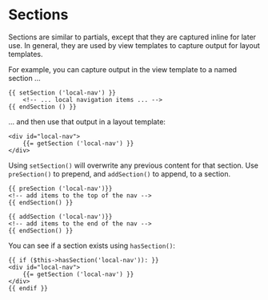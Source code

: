 # Sections

Sections are similar to partials, except that they are captured inline for later
use. In general, they are used by view templates to capture output for layout
templates.

For example, you can capture output in the view template to a named section ...

```html+php
{{ setSection ('local-nav') }}
    <!-- ... local navigation items ... -->
{{ endSection () }}
```

... and then use that output in a layout template:

```html+php
<div id="local-nav">
    {{= getSection ('local-nav') }}
</div>
```

Using `setSection()` will overwrite any previous content for that section. Use
`preSection()` to prepend, and `addSection()` to append, to a section.

```html+php
{{ preSection ('local-nav')}}
<!-- add items to the top of the nav -->
{{ endSection() }}

{{ addSection ('local-nav')}}
<!-- add items to the end of the nav -->
{{ endSection() }}
```

You can see if a section exists using `hasSection()`:

```html+php
{{ if ($this->hasSection('local-nav')): }}
<div id="local-nav">
    {{= getSection ('local-nav') }}
</div>
{{ endif }}
```
